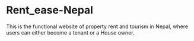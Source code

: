 # Rent_ease-Nepal
This is the functional website of property rent and tourism in Nepal, where users can either become a tenant or a House owner.  
